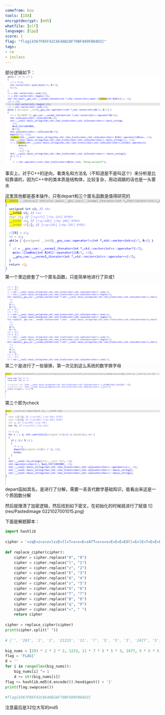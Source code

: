 ```yaml
---
comefrom: buu
tools: [IDA]
encryptdecrypt: [md5]
whatfile: [elf]
language: [Cpp]
score: 1
flag: "flag{4367FB5F42C6E46B2AF79BF409FB84D3}"
tags:
- re
- inclass
---
```


部分逻辑如下：
![](res/Pastedimage20221027000319.png)

事实上，对于C++的逆向，看类名和方法名（不知道是不是叫这个）来分析是比较靠谱的，因为C++中的类本质是结构体，比较复杂，用动调跟的话也是一头雾水

这里其他都是基本操作，只有depart和三个匿名函数是值得研究的
![](res/Pastedimage20221027000605.png)
第一个里边嵌套了一个匿名函数，只是简单地进行了异或1

![](res/Pastedimage20221027000655.png)
第二个是进行了一些替换，第一次见到这么系统的数字换字母

![](res/Pastedimage20221027000735.png)
第三个即为check

![](res/Pastedimage20221027000757.png)
depart函如其名，是进行了分解，需要一丢丢代数学基础知识，能看出来这是一个质因数分解

然后就理清了加密逻辑，然后找到如下密文，在初始化的时候就进行了赋值
![](res/Pastedimage 0221027001015.png)

下面是解题脚本：
```python
import hashlib

cipher = '=zqE=z=z=z=lzzE=ll=T=s=s=E=zATT=s=s=s=E=E=E=EOll=E=lE=T=E=E=E=EsE=s=z=AT=lE=ll'

def replace_cipher(cipher):
    cipher = cipher.replace("O", "0")
    cipher = cipher.replace("l", "1")
    cipher = cipher.replace("z", "2")
    cipher = cipher.replace("E", "3")
    cipher = cipher.replace("A", "4")
    cipher = cipher.replace("s", "5")
    cipher = cipher.replace("G", "6")
    cipher = cipher.replace("T", "7")
    cipher = cipher.replace("B", "8")
    cipher = cipher.replace("q", "9")
    cipher = cipher.replace("=", " ")
    return cipher

cipher = replace_cipher(cipher)
print(cipher.split(" "))

# ['', '293', '2', '2', '21223', '11', '7', '5', '5', '3', '2477', '5', '5', '5', '3', '3', '3', '3011', '3', '13', '7', '3', '3', '3', '353', '5', '2', '47', '13', '11']

big_nums = [293 * 2 * 2 * 2, 1223, 11 * 7 * 5 * 5 * 3, 2477, 5 * 5 * 5 * 3 * 3 * 3, 3011 * 3, 13 * 7 * 3 * 3 * 3, 353 * 5 * 2, 47 * 13 * 11]
flag = 'FLAG{'
d = ''
for i in range(len(big_nums)): 
    big_nums[i] ^= 1
    d += str(big_nums[i])
flag += hashlib.md5(d.encode()).hexdigest() + '}'
print(flag.swapcase())

#flag{4367FB5F42C6E46B2AF79BF409FB84D3}

```
注意最后是32位大写的md5